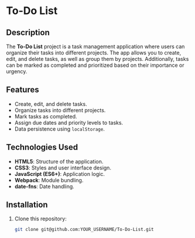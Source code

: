 # To-Do List

## Description

The **To-Do List** project is a task management application where users can organize their tasks into different projects. The app allows you to create, edit, and delete tasks, as well as group them by projects. Additionally, tasks can be marked as completed and prioritized based on their importance or urgency.

## Features

- Create, edit, and delete tasks.
- Organize tasks into different projects.
- Mark tasks as completed.
- Assign due dates and priority levels to tasks.
- Data persistence using `localStorage`.

## Technologies Used

- **HTML5**: Structure of the application.
- **CSS3**: Styles and user interface design.
- **JavaScript (ES6+)**: Application logic.
- **Webpack**: Module bundling.
- **date-fns**: Date handling.

## Installation

1. Clone this repository:
   ```bash
   git clone git@github.com:YOUR_USERNAME/To-Do-List.git
